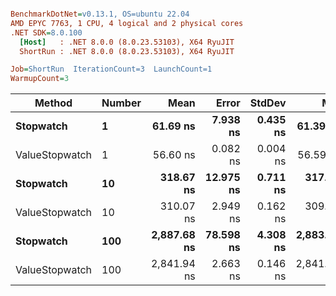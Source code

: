 ``` ini

BenchmarkDotNet=v0.13.1, OS=ubuntu 22.04
AMD EPYC 7763, 1 CPU, 4 logical and 2 physical cores
.NET SDK=8.0.100
  [Host]   : .NET 8.0.0 (8.0.23.53103), X64 RyuJIT
  ShortRun : .NET 8.0.0 (8.0.23.53103), X64 RyuJIT

Job=ShortRun  IterationCount=3  LaunchCount=1  
WarmupCount=3  

```
|         Method | Number |        Mean |     Error |   StdDev |         Min |         Max |  Gen 0 | Allocated |
|--------------- |------- |------------:|----------:|---------:|------------:|------------:|-------:|----------:|
|      **Stopwatch** |      **1** |    **61.69 ns** |  **7.938 ns** | **0.435 ns** |    **61.39 ns** |    **62.19 ns** | **0.0005** |      **40 B** |
| ValueStopwatch |      1 |    56.60 ns |  0.082 ns | 0.004 ns |    56.59 ns |    56.60 ns |      - |         - |
|      **Stopwatch** |     **10** |   **318.67 ns** | **12.975 ns** | **0.711 ns** |   **317.85 ns** |   **319.14 ns** | **0.0005** |      **40 B** |
| ValueStopwatch |     10 |   310.07 ns |  2.949 ns | 0.162 ns |   309.94 ns |   310.25 ns |      - |         - |
|      **Stopwatch** |    **100** | **2,887.68 ns** | **78.598 ns** | **4.308 ns** | **2,883.47 ns** | **2,892.08 ns** |      **-** |      **40 B** |
| ValueStopwatch |    100 | 2,841.94 ns |  2.663 ns | 0.146 ns | 2,841.78 ns | 2,842.07 ns |      - |         - |
